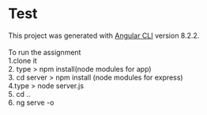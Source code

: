 # Test

This project was generated with [Angular CLI](https://github.com/angular/angular-cli) version 8.2.2.<br />
<br />
To run the assignment<br />
1.clone it<br />
2. type > npm install(node modules for app)<br />
3. cd server > npm install (node modules for express)<br />
4.type > node server.js<br />
5. cd ..<br />
6. ng serve -o<br />
